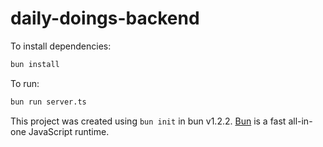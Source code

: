 # daily-doings-backend

To install dependencies:

```bash
bun install
```

To run:

```bash
bun run server.ts
```

This project was created using `bun init` in bun v1.2.2. [Bun](https://bun.sh) is a fast all-in-one JavaScript runtime.
